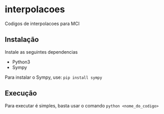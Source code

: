 # interpolacoes
Codigos de interpolacoes para MCI
## Instalação
Instale as seguintes dependencias
- Python3
- Sympy

Para instalar o Sympy, use: `pip install sympy`

## Execução
Para executar é simples, basta usar o comando `python <nome_do_codigo>`